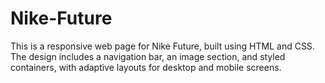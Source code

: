 # Nike-Future
This is a responsive web page for Nike Future, built using HTML and CSS. The design includes a navigation bar, an image section, and styled containers, with adaptive layouts for desktop and mobile screens.
